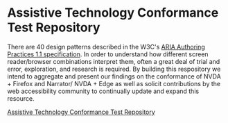 # Assistive Technology Conformance Test Repository

There are 40 design patterns described in the W3C's [ARIA Authoring Practices 1.1 specification](https://www.w3.org/TR/wai-aria-practices/). In order to understand how different screen reader/browser combinations interpret them, often a great deal of trial and error, exploration, and research is required.  By building this respository we intend to aggregate and present our findings on the conformance of NVDA + Firefox and Narrator/ NVDA + Edge as well as solicit contributions by the web accessibility community to continually update and expand this resource. 

[Assistive Technology Conformance Test Repository](https://attestrepo.azurewebsites.net/)



